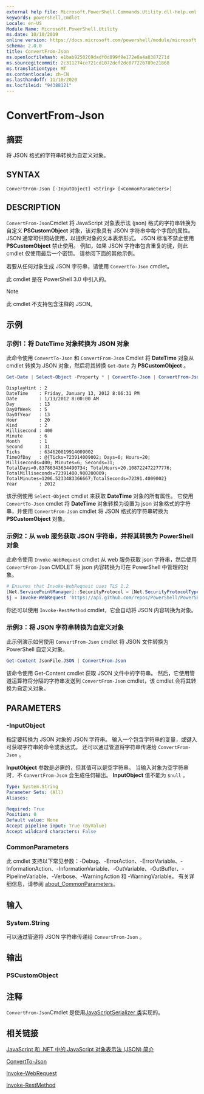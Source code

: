 ```yaml
---
external help file: Microsoft.PowerShell.Commands.Utility.dll-Help.xml
keywords: powershell,cmdlet
Locale: en-US
Module Name: Microsoft.PowerShell.Utility
ms.date: 10/10/2019
online version: https://docs.microsoft.com/powershell/module/microsoft.powershell.utility/convertfrom-json?view=powershell-5.1&WT.mc_id=ps-gethelp
schema: 2.0.0
title: ConvertFrom-Json
ms.openlocfilehash: e1bab9250269dadf0d899f9e172e8a4a8387271d
ms.sourcegitcommit: 2c311274ce721cd1072dcf2dc077226789e21868
ms.translationtype: MT
ms.contentlocale: zh-CN
ms.lasthandoff: 11/10/2020
ms.locfileid: "94388121"
---
```

# ConvertFrom-Json

## 摘要
将 JSON 格式的字符串转换为自定义对象。

## SYNTAX

```
ConvertFrom-Json [-InputObject] <String> [<CommonParameters>]
```

## DESCRIPTION

`ConvertFrom-Json`Cmdlet 将 JavaScript 对象表示法 (json) 格式的字符串转换为自定义 **PSCustomObject** 对象，该对象具有 JSON 字符串中每个字段的属性。 JSON 通常可供网站使用，以提供对象的文本表示形式。 JSON 标准不禁止使用 **PSCustomObject** 禁止使用。 例如，如果 JSON 字符串包含重复的键，则此 cmdlet 仅使用最后一个密钥。 请参阅下面的其他示例。

若要从任何对象生成 JSON 字符串，请使用 `ConvertTo-Json` cmdlet。

此 cmdlet 是在 PowerShell 3.0 中引入的。

> [!NOTE]
> 此 cmdlet 不支持包含注释的 JSON。

## 示例

### 示例1：将 DateTime 对象转换为 JSON 对象

此命令使用 `ConvertTo-Json` 和 `ConvertFrom-Json` Cmdlet 将 **DateTime** 对象从 cmdlet 转换为 JSON 对象，然后将其转换 `Get-Date` 为 **PSCustomObject** 。

```powershell
Get-Date | Select-Object -Property * | ConvertTo-Json | ConvertFrom-Json
```

```Output
DisplayHint : 2
DateTime    : Friday, January 13, 2012 8:06:31 PM
Date        : 1/13/2012 8:00:00 AM
Day         : 13
DayOfWeek   : 5
DayOfYear   : 13
Hour        : 20
Kind        : 2
Millisecond : 400
Minute      : 6
Month       : 1
Second      : 31
Ticks       : 634620819914009002
TimeOfDay   : @{Ticks=723914009002; Days=0; Hours=20; Milliseconds=400; Minutes=6; Seconds=31; TotalDays=0.83786343634490734; TotalHours=20.108722472277776; TotalMilliseconds=72391400.900200009; TotalMinutes=1206.5233483366667;TotalSeconds=72391.4009002}
Year        : 2012
```

该示例使用 `Select-Object` cmdlet 来获取 **DateTime** 对象的所有属性。 它使用 `ConvertTo-Json` cmdlet 将 **DateTime** 对象转换为设置为 json 对象格式的字符串，并使用 `ConvertFrom-Json` cmdlet 将 JSON 格式的字符串转换为 **PSCustomObject** 对象。

### 示例2：从 web 服务获取 JSON 字符串，并将其转换为 PowerShell 对象

此命令使用 `Invoke-WebRequest` cmdlet 从 web 服务获取 json 字符串，然后使用 `ConvertFrom-Json` CMDLET 将 json 内容转换为可在 PowerShell 中管理的对象。

```powershell
# Ensures that Invoke-WebRequest uses TLS 1.2
[Net.ServicePointManager]::SecurityProtocol = [Net.SecurityProtocolType]::Tls12
$j = Invoke-WebRequest 'https://api.github.com/repos/PowerShell/PowerShell/issues' | ConvertFrom-Json
```

你还可以使用 `Invoke-RestMethod` cmdlet，它会自动将 JSON 内容转换为对象。

### 示例3：将 JSON 字符串转换为自定义对象

此示例演示如何使用 `ConvertFrom-Json` cmdlet 将 JSON 文件转换为 PowerShell 自定义对象。

```powershell
Get-Content JsonFile.JSON | ConvertFrom-Json
```

该命令使用 Get-Content cmdlet 获取 JSON 文件中的字符串。 然后，它使用管道运算符将分隔的字符串发送到 `ConvertFrom-Json` cmdlet，该 cmdlet 会将其转换为自定义对象。

## PARAMETERS

### -InputObject

指定要转换为 JSON 对象的 JSON 字符串。 输入一个包含字符串的变量，或键入可获取字符串的命令或表达式。 还可以通过管道将字符串传递给 `ConvertFrom-Json` 。

**InputObject** 参数是必需的，但其值可以是空字符串。 当输入对象为空字符串时，不 `ConvertFrom-Json` 会生成任何输出。 **InputObject** 值不能为 `$null` 。

```yaml
Type: System.String
Parameter Sets: (All)
Aliases:

Required: True
Position: 0
Default value: None
Accept pipeline input: True (ByValue)
Accept wildcard characters: False
```

### CommonParameters

此 cmdlet 支持以下常见参数：-Debug、-ErrorAction、-ErrorVariable、-InformationAction、-InformationVariable、-OutVariable、-OutBuffer、-PipelineVariable、-Verbose、-WarningAction 和 -WarningVariable。 有关详细信息，请参阅 [about_CommonParameters](https://go.microsoft.com/fwlink/?LinkID=113216)。

## 输入

### System.String

可以通过管道将 JSON 字符串传递给 `ConvertFrom-Json` 。

## 输出

### PSCustomObject

## 注释

`ConvertFrom-Json`Cmdlet 是使用[JavaScriptSerializer 类](/dotnet/api/system.web.script.serialization.javascriptserializer)实现的。

## 相关链接

[JavaScript 和 .NET 中的 JavaScript 对象表示法 (JSON) 简介](/previous-versions/dotnet/articles/bb299886(v=msdn.10))

[ConvertTo-Json](ConvertTo-Json.md)

[Invoke-WebRequest](Invoke-WebRequest.md)

[Invoke-RestMethod](Invoke-RestMethod.md)
